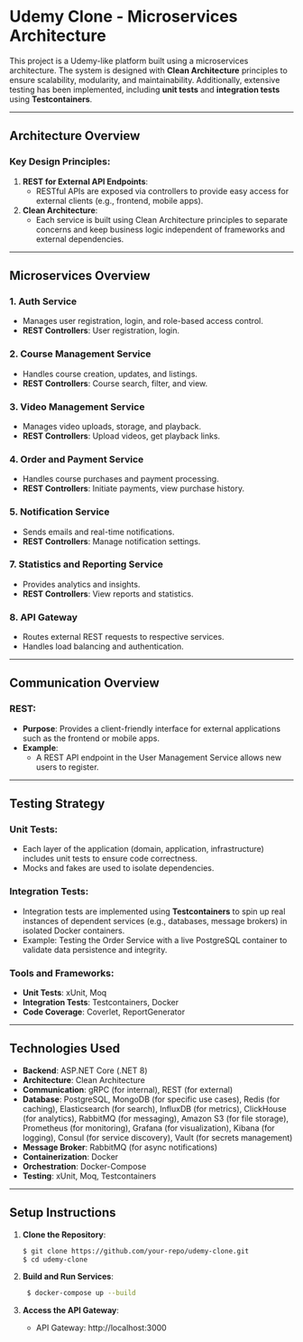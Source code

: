 # Udemy Clone - Microservices Architecture

This project is a Udemy-like platform built using a microservices architecture. The system is designed with **Clean Architecture** principles to ensure scalability, modularity, and maintainability. Additionally, extensive testing has been implemented, including **unit tests** and **integration tests** using **Testcontainers**.

---

## Architecture Overview

### Key Design Principles:
1. **REST for External API Endpoints**:
   - RESTful APIs are exposed via controllers to provide easy access for external clients (e.g., frontend, mobile apps).
2. **Clean Architecture**:
   - Each service is built using Clean Architecture principles to separate concerns and keep business logic independent of frameworks and external dependencies.

---

## Microservices Overview

### 1. **Auth Service**
- Manages user registration, login, and role-based access control.
- **REST Controllers**: User registration, login.

### 2. **Course Management Service**
- Handles course creation, updates, and listings.
- **REST Controllers**: Course search, filter, and view.

### 3. **Video Management Service**
- Manages video uploads, storage, and playback.
- **REST Controllers**: Upload videos, get playback links.

### 4. **Order and Payment Service**
- Handles course purchases and payment processing.
- **REST Controllers**: Initiate payments, view purchase history.

### 5. **Notification Service**
- Sends emails and real-time notifications.
- **REST Controllers**: Manage notification settings.

### 7. **Statistics and Reporting Service**
- Provides analytics and insights.
- **REST Controllers**: View reports and statistics.

### 8. **API Gateway**
- Routes external REST requests to respective services.
- Handles load balancing and authentication.

---

## Communication Overview

### REST:
- **Purpose**: Provides a client-friendly interface for external applications such as the frontend or mobile apps.
- **Example**:
  - A REST API endpoint in the User Management Service allows new users to register.

---

## Testing Strategy

### Unit Tests:
- Each layer of the application (domain, application, infrastructure) includes unit tests to ensure code correctness.
- Mocks and fakes are used to isolate dependencies.

### Integration Tests:
- Integration tests are implemented using **Testcontainers** to spin up real instances of dependent services (e.g., databases, message brokers) in isolated Docker containers.
- Example: Testing the Order Service with a live PostgreSQL container to validate data persistence and integrity.

### Tools and Frameworks:
- **Unit Tests**: xUnit, Moq
- **Integration Tests**: Testcontainers, Docker
- **Code Coverage**: Coverlet, ReportGenerator

---

## Technologies Used
- **Backend**: ASP.NET Core (.NET 8)
- **Architecture**: Clean Architecture
- **Communication**: gRPC (for internal), REST (for external)
- **Database**: PostgreSQL, MongoDB (for specific use cases), Redis (for caching), Elasticsearch (for search), InfluxDB (for metrics), ClickHouse (for analytics), RabbitMQ (for messaging), Amazon S3 (for file storage), Prometheus (for monitoring), Grafana (for visualization), Kibana (for logging), Consul (for service discovery), Vault (for secrets management)
- **Message Broker**: RabbitMQ (for async notifications)
- **Containerization**: Docker
- **Orchestration**: Docker-Compose
- **Testing**: xUnit, Moq, Testcontainers

---

## Setup Instructions

1. **Clone the Repository**:
   ```bash
   $ git clone https://github.com/your-repo/udemy-clone.git
   $ cd udemy-clone
   ```

2. **Build and Run Services**:
   ```bash
	$ docker-compose up --build
	```

3. **Access the API Gateway**:
   - API Gateway: http://localhost:3000
